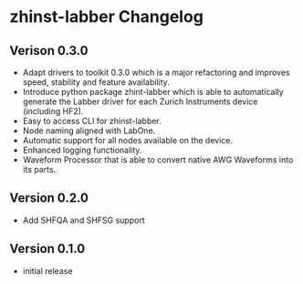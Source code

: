 # zhinst-labber Changelog


## Verison 0.3.0
* Adapt drivers to toolkit 0.3.0 which is a major refactoring and improves
  speed, stability and feature availability.
* Introduce python package zhint-labber which is able to automatically generate
  the Labber driver for each Zurich Instruments device (including HF2).
* Easy to access CLI for zhinst-labber.
* Node naming aligned with LabOne.
* Automatic support for all nodes available on the device.
* Enhanced logging functionality.
* Waveform Processor that is able to convert native AWG Waveforms into its parts.

## Version 0.2.0
* Add SHFQA and SHFSG support

## Version 0.1.0
* initial release
